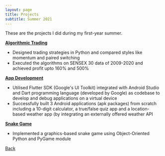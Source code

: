 ```yaml
---
layout: page
title: Projects
subtitle: Summer 2021
---
```


These are the projects I did during my first-year summer.

[**Algorithmic Trading**](./algo-trading/)
- Designed trading strategies in Python and compared styles like momentum and paired switching
- Executed the algorithms on SENSEX 30 data of 2009-2020 and achieved profit upto 160% and 500%

[**App Development**](./app-dev/)
- Utilised Flutter SDK (Google's UI Toolkit) integrated with Android Studio and Dart programming language (developed by Google) as codebase to develop and debug applications on a virtual device
- Successfully built 3 Android applications (apk packages) from scratch including a 10-digit calculator, a true/false quiz app and a location-based weather app (by integrating an externally offered weather API

[**Snake Game**](./snake-game/)
- Implemented a graphics-based snake game using Object-Oriented Python and PyGame module

[Back](..)